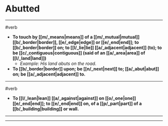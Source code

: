 # Abutted
---
#verb
- **To touch by [[m/_means|means]] of a [[m/_mutual|mutual]] [[b/_border|border]], [[e/_edge|edge]] or [[e/_end|end]]; to [[b/_border|border]] on; to [[l/_lie|lie]] [[a/_adjacent|adjacent]] (to); to be [[c/_contiguous|contiguous]] (said of an [[a/_area|area]] of [[l/_land|land]])**
	- _Example: His land abuts on the road._
- **To [[b/_border|border]] upon; be [[n/_next|next]] to; [[a/_abut|abut]] on; be [[a/_adjacent|adjacent]] to.**
---
#verb
- **To [[l/_lean|lean]] [[a/_against|against]] on [[o/_one|one]] [[e/_end|end]]; to [[e/_end|end]] on, of a [[p/_part|part]] of a [[b/_building|building]] or wall.**
---
---
